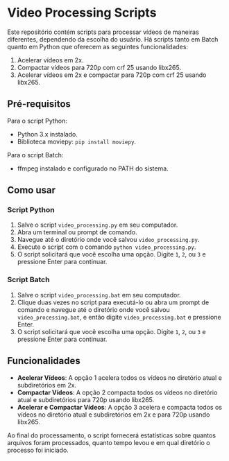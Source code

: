 # Video Processing Scripts

Este repositório contém scripts para processar vídeos de maneiras diferentes, dependendo da escolha do usuário. Há scripts tanto em Batch quanto em Python que oferecem as seguintes funcionalidades:

1. Acelerar vídeos em 2x.
2. Compactar vídeos para 720p com crf 25 usando libx265.
3. Acelerar vídeos em 2x e compactar para 720p com crf 25 usando libx265.

## Pré-requisitos

Para o script Python:
- Python 3.x instalado.
- Biblioteca moviepy: `pip install moviepy`.

Para o script Batch:
- ffmpeg instalado e configurado no PATH do sistema.

## Como usar

### Script Python

1. Salve o script `video_processing.py` em seu computador.
2. Abra um terminal ou prompt de comando.
3. Navegue até o diretório onde você salvou `video_processing.py`.
4. Execute o script com o comando `python video_processing.py`.
5. O script solicitará que você escolha uma opção. Digite `1`, `2`, ou `3` e pressione Enter para continuar.

### Script Batch

1. Salve o script `video_processing.bat` em seu computador.
2. Clique duas vezes no script para executá-lo ou abra um prompt de comando e navegue até o diretório onde você salvou `video_processing.bat`, e então digite `video_processing.bat` e pressione Enter.
3. O script solicitará que você escolha uma opção. Digite `1`, `2`, ou `3` e pressione Enter para continuar.

## Funcionalidades

- **Acelerar Vídeos**: A opção 1 acelera todos os vídeos no diretório atual e subdiretórios em 2x.
- **Compactar Vídeos**: A opção 2 compacta todos os vídeos no diretório atual e subdiretórios para 720p usando libx265.
- **Acelerar e Compactar Vídeos**: A opção 3 acelera e compacta todos os vídeos no diretório atual e subdiretórios em 2x e para 720p usando libx265.

Ao final do processamento, o script fornecerá estatísticas sobre quantos arquivos foram processados, quanto tempo levou e em qual diretório o processo foi iniciado.
